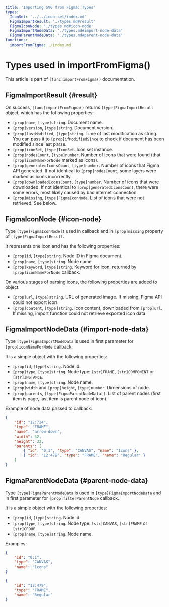```yaml
title: 'Importing SVG from Figma: Types'
types:
  IconSet: '../../icon-set/index.md'
  FigmaImportResult: './types.md#result'
  FigmaIconNode: './types.md#icon-node'
  FigmaImportNodeData: './types.md#import-node-data'
  FigmaParentNodeData: './types.md#parent-node-data'
functions:
  importFromFigma: ./index.md
```

# Types used in importFromFigma()

This article is part of `[func]importFromFigma()` documentation.

## FigmaImportResult {#result}

On success, `[func]importFromFigma()` returns `[type]FigmaImportResult` object, which has the following properties:

- `[prop]name`, `[type]string`. Document name.
- `[prop]version`, `[type]string`. Document version.
- `[prop]lastModified`, `[type]string`. Time of last modification as string. You can pass it to `[prop]ifModifiedSince` to check if document has been modified since last parse.
- `[prop]iconSet`, `[type]IconSet`. Icon set instance.
- `[prop]nodesCount`, `[type]number`. Number of icons that were found (that `[prop]iconNameForNode` marked as icons).
- `[prop]generatedIconsCount`, `[type]number`. Number of icons that Figma API generated. If not identical to `[prop]nodesCount`, some layers were marked as icons incorrectly.
- `[prop]downloadedIconsCount`, `[type]number`. Number of icons that were downloaded. If not identical to `[prop]generatedIconsCount`, there were some errors, most likely caused by bad internet connection.
- `[prop]missing`, `[type]FigmaIconNode`. List of icons that were not retrieved. See below.

## FigmaIconNode {#icon-node}

Type `[type]FigmaIconNode` is used in callback and in `[prop]missing` property of `[type]FigmaImportResult`.

It represents one icon and has the following properties:

- `[prop]id`, `[type]string`. Node ID in Figma document.
- `[prop]name`, `[type]string`. Node name.
- `[prop]keyword`, `[type]string`. Keyword for icon, returned by `[prop]iconNameForNode` callback.

On various stages of parsing icons, the following properties are added to object:

- `[prop]url`, `[type]string`. URL of generated image. If missing, Figma API could not export icon.
- `[prop]content`, `[type]string`. Icon content, downloaded from `[prop]url`. If missing, import function could not retrieve exported icon data.

## FigmaImportNodeData {#import-node-data}

Type `[type]FigmaImportNodeData` is used in first parameter for `[prop]iconNameForNode` callback.

It is a simple object with the following properties:

- `[prop]id`, `[type]string`. Node id.
- `[prop]type`, `[type]string`. Node type: `[str]FRAME`, `[str]COMPONENT` or `[str]INSTANCE`.
- `[prop]name`, `[type]string`. Node name.
- `[prop]width` and `[prop]height`, `[type]number`. Dimensions of node.
- `[prop]parents`, `[type]FigmaParentNodeData[]`. List of parent nodes (first item is page, last item is parent node of icon).

Example of node data passed to callback:

```json
{
	"id": "12:724",
	"type": "FRAME",
	"name": "arrow-down",
	"width": 32,
	"height": 32,
	"parents": [
		{ "id": "0:1", "type": "CANVAS", "name": "Icons" },
		{ "id": "12:479", "type": "FRAME", "name": "Regular" }
	]
}
```

## FigmaParentNodeData {#parent-node-data}

Type `[type]FigmaParentNodeData` is used in `[type]FigmaImportNodeData` and in first parameter for `[prop]filterParentNode` callback.

It is a simple object with the following properties:

- `[prop]id`, `[type]string`. Node id.
- `[prop]type`, `[type]string`. Node type: `[str]CANVAS`, `[str]FRAME` or `[str]GROUP`.
- `[prop]name`, `[type]string`. Node name.

Examples:

```json
{
	"id": "0:1",
	"type": "CANVAS",
	"name": "Icons"
}
```

```json
{
	"id": "12:479",
	"type": "FRAME",
	"name": "Regular"
}
```
